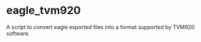 # eagle_tvm920
A script to convert eagle exported files into a format supported by TVM920 software.
